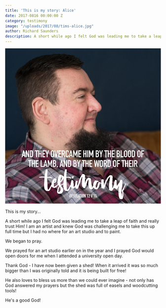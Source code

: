 ```yaml
---
title: 'This is my story: Alice'
date: 2017-0816 00:00:00 Z
category: testimony
image: "/uploads/2017/08/tims-alice.jpg"
author: Richard Saunders
description: A short while ago I felt God was leading me to take a leap of faith and really trust Him!
---
```



![A photo of John with text of Revelation 12:11 overlaid](/uploads/2017/08/tims-john.jpg)

This is my story…

A short while ago I felt God was leading me to take a leap of faith and really trust Him! I am an artist and knew God was challenging me to take this up full time but I had no where for an art studio and to paint.

We began to pray.

We prayed for an art studio earlier on in the year and I prayed God would open doors for me when I attended a university open day.

Thank God - I have now been given a shed! When it arrived it was so much bigger than I was originally told and it is being built for free!

He also loves to bless us more than we could ever imagine - not only has God answered my prayers but the shed was full of easels and woodcutting tools!

He's a good God!
